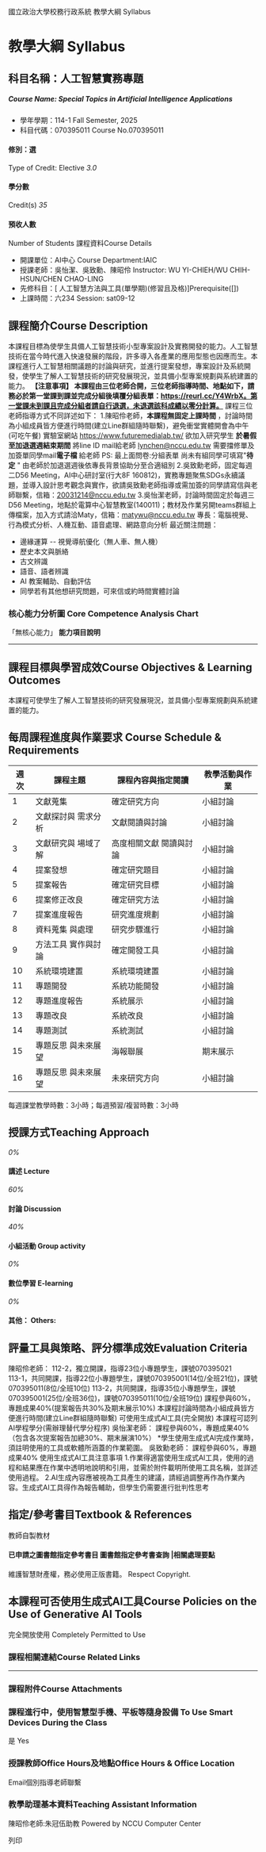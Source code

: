 國立政治大學校務行政系統 教學大綱 Syllabus
# 教學大綱 Syllabus
##  科目名稱：人工智慧實務專題
#####  Course Name: Special Topics in Artificial Intelligence Applications
  * 學年學期：114-1 Fall Semester, 2025 
  * 科目代碼：070395011 Course No.070395011


#### 修別：選
Type of Credit: Elective 
_3.0_
#### 學分數
Credit(s)
_35_
#### 預收人數
Number of Students
課程資料Course Details
  * 開課單位：AI中心 Course Department:IAIC 
  * 授課老師：吳怡潔、吳致勳、陳昭伶 Instructor: WU YI-CHIEH/WU CHIH-HSUN/CHEN CHAO-LING 
  * 先修科目：[ 人工智慧方法與工具(單學期)(修習且及格)]Prerequisite([])
  * 上課時間：六234 Session: sat09-12


##  課程簡介Course Description
本課程目標為使學生具備人工智慧技術小型專案設計及實務開發的能力。人工智慧技術在當今時代進入快速發展的階段，許多導入各產業的應用型態也因應而生。本課程進行人工智慧相關議題的討論與研究，並進行提案發想，專案設計及系統開發，使學生了解人工智慧技術的研究發展現況，並具備小型專案規劃與系統建置的能力。
**【注意事項】 本課程由三位老師合開，三位老師指導時間、地點如下，請務必於第一堂課到課並完成分組後填覆分組表單：https://reurl.cc/Y4WrbX。第一堂課未到課且完成分組者請自行退選，未退選該科成績以零分計算。**
課程三位老師指導方式不同詳述如下：
1.陳昭伶老師，**本課程無固定上課時間** ，討論時間為小組成員皆方便進行時間(建立Line群組隨時聯繫)，避免衝堂實體開會為中午(可吃午餐)
實驗室網站 https://www.futuremedialab.tw/
欲加入研究學生 **於暑假至加退選週結束期間** 將line ID mail給老師 lynchen@nccu.edu.tw 
需要擋修單及加簽單同學mail**電子檔** 給老師 
PS: 最上面問卷:分組表單 尚未有組同學可填寫"**待定** " 由老師於加退選週後依專長背景協助分至合適組別
2.吳致勳老師，固定每週二D56 Meeting，AI中心研討室(行大8F 160812)，實務專題聚焦SDGs永續議題，並導入設計思考觀念與實作，欲請吳致勳老師指導或需加簽的同學請寫信與老師聯繫，信箱：20031214@nccu.edu.tw
3.吳怡潔老師，討論時間固定於每週三D56 Meeting，地點於電算中心智慧教室(140011)；教材及作業另開teams群組上傳檔案，加入方式請洽Maty，信箱：matywu@nccu.edu.tw
專長：電腦視覺、行為模式分析、人機互動、語音處理、網路意向分析
最近關注問題：
  * 邊緣運算 -- 視覺導航優化（無人車、無人機）
  * 歷史本文與脈絡
  * 古文辨識
  * 語音、語者辨識
  * AI 教案輔助、自動評估
  * 同學若有其他想研究問題，可來信或約時間實體討論


###  核心能力分析圖 Core Competence Analysis Chart
「無核心能力」 
**能力項目說明**
* * *
##  課程目標與學習成效Course Objectives & Learning Outcomes 
本課程可使學生了解人工智慧技術的研究發展現況，並具備小型專案規劃與系統建置的能力。
##  每周課程進度與作業要求 Course Schedule & Requirements
**週次** |  **課程主題** |  **課程內容與指定閱讀** |  **教學活動與作業**  
---|---|---|---  
1 |  文獻蒐集 |  確定研究方向 |  小組討論  
2 |  文獻探討與 需求分析 |  文獻閱讀與討論 |  小組討論  
3 |  文獻研究與 場域了解 |  高度相關文獻 閱讀與討論 |  小組討論  
4 |  提案發想 |  確定研究題目 |  小組討論  
5 |  提案報告 |  確定研究目標 |  小組討論  
6 |  提案修正改良 |  確定研究方法 |  小組討論  
7 |  提案進度報告 |  研究進度規劃 |  小組討論  
8 |  資料蒐集 與處理 |  研究步驟進行 |  小組討論  
9 |  方法工具 實作與討論 |  確定開發工具 |  小組討論  
10 |  系統環境建置 |  系統環境建置 |  小組討論  
11 |  專題開發 |  系統功能開發 |  小組討論  
12 |  專題進度報告 |  系統展示 |  小組討論  
13 |  專題改良 |  系統改良 |  小組討論  
14 |  專題測試 |  系統測試 |  小組討論  
15 |  專題反思 與未來展望 |  海報聯展 | 期末展示  
16 |  專題反思 與未來展望 | 未來研究方向 |  小組討論  
每週課堂教學時數：3小時；每週預習/複習時數：3小時
##  授課方式Teaching Approach
_0%_
####  講述 Lecture
_60%_
####  討論 Discussion
_40%_
####  小組活動 Group activity
_0%_
####  數位學習 E-learning
_0%_
####  其他： Others:
##  評量工具與策略、評分標準成效Evaluation Criteria
陳昭伶老師：
112-2，獨立開課，指導23位小專題學生，課號070395021  
113-1，共同開課，指導22位小專題學生，課號070395001(14位/全班21位)，課號070395011(8位/全班10位)
113-2，共同開課，指導35位小專題學生，課號070395001(25位/全班36位)，課號070395011(10位/全班19位)
課程參與60%，專題成果40%(提案報告共30%及期末展示10%)
本課程討論時間為小組成員皆方便進行時間(建立Line群組隨時聯繫)
可使用生成式AI工具(完全開放) 
本課程可認列AI學程學分(需辦理替代學分程序)
吳怡潔老師：
課程參與60%，專題成果40%（包含各次提案報告加總30%、期末展演10%）
*學生使用生成式AI完成作業時，須註明使用的工具或軟體所涵蓋的作業範圍。
吳致勳老師：
課程參與60%，專題成果40%
使用生成式AI工具注意事項
1.作業得適當使用生成式AI工具，使用的過程和結果應在作業中透明地說明和引用，並需於附件載明所使用工具名稱，並詳述使用過程。
2.AI生成內容應被視為工具產生的建議，請經過調整再作為作業內容。生成式AI工具得作為報告輔助，但學生仍需要進行批判性思考
##  指定/參考書目Textbook & References
教師自製教材
####  已申請之圖書館指定參考書目  圖書館指定參考書查詢 |相關處理要點
維護智慧財產權，務必使用正版書籍。 Respect Copyright.
##  本課程可否使用生成式AI工具Course Policies on the Use of Generative AI Tools
完全開放使用 Completely Permitted to Use
###  課程相關連結Course Related Links
* * *
###  課程附件Course Attachments
###  課程進行中，使用智慧型手機、平板等隨身設備 To Use Smart Devices During the Class
是  Yes
###  授課教師Office Hours及地點Office Hours & Office Location
Email個別指導老師聯繫
###  教學助理基本資料Teaching Assistant Information
陳昭伶老師:朱冠伍助教
Powered by NCCU Computer Center
  
列印
